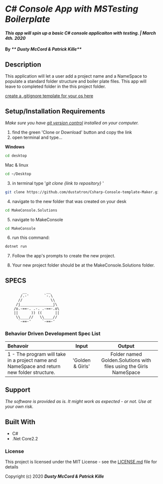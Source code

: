 

# _C# Console App with MSTesting Boilerplate_

#### _This app will spin up a basic C# console applicaiton with testing. | March 4th. 2020_

#### By _** Dusty McCord & Patrick Kille**_

## Description

This application will let a user add a project name and a NameSpace to populate a standard folder structure and boiler plate files. This app will leave to completed folder in the this project folder. 

[create a .gitignore template for your os here](https://www.gitignore.io/)

## Setup/Installation Requirements

_Make sure you have [git version control](https://git-scm.com/downloads) installed on your computer._

1. find the green 'Clone or Download' button and copy the link
2. open terminal and type...

**Windows**
```sh 
cd desktop
```

 Mac & linux 
 ```sh
 cd ~/Desktop
 ```

 3. in terminal type '_git clone {link to repository}_ '

```sh
git clone https://github.com/dustatron/Csharp-Console-template-Maker.git
```

4. navigate to the new folder that was created on your desk
```sh
cd MakeConsole.Solutions
```

5. navigate to MakeConsole
```sh
cd MakeConsole
```
6. run this command:
```sh
dotnet run
```

7. Follow the app's prompts to create the new project.

8. Your new project folder should be at the MakeConsole.Solutions folder. 





## SPECS
            __         __
           /.-'       `-.\
          //             \\
         /j_______________j\
        /o.-==-. .-. .-==-.o\
        ||      )) ((      ||
         \\____//   \\____//   
          `-==-'     `-==-'
### Behavior Driven Development Spec List

Behavoir | Input | Output
:---------|:------:|:------:
|1 - The program will take in a project name and NameSpace and return new folder structure.| 'Golden & Girls' | Folder named Golden.Solutions with files using the Girls NameSpace |


## Support 

_The software is provided as is. It might work as expected - or not. Use at your own risk._


## Built With
* C#
* .Net Core2.2


### License

This project is licensed under the MIT License - see the [LICENSE.md](LICENSE.md) file for details

Copyright (c) 2020 **_Dusty McCord & Patrick Kille_**

